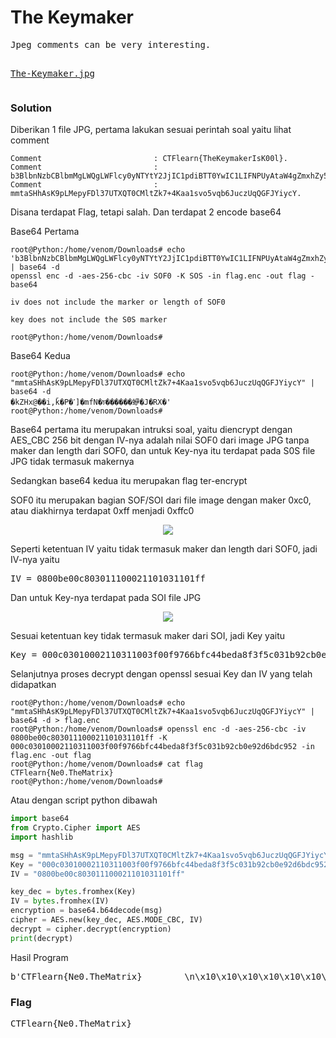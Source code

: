 <h1><b>The Keymaker</h1></b>
<pre>
Jpeg comments can be very interesting.

<a href="https://ctflearn.com/challenge/download/912">The-Keymaker.jpg</a> 
</pre>
</b><h3>Solution</h3></b>
<p>Diberikan 1 file JPG, pertama lakukan sesuai perintah soal yaitu lihat comment</p>

```console
Comment                         : CTFlearn{TheKeymakerIsK00l}.
Comment                         : b3BlbnNzbCBlbmMgLWQgLWFlcy0yNTYtY2JjIC1pdiBTT0YwIC1LIFNPUyAtaW4gZmxhZy5lbmMg.LW91dCBmbGFnIC1iYXNlNjQKCml2IGRvZXMgbm90IGluY2x1ZGUgdGhlIG1hcmtlciBvciBsZW5n.dGggb2YgU09GMAoKa2V5IGRvZXMgbm90IGluY2x1ZGUgdGhlIFMwUyBtYXJrZXIKCg==.
Comment                         : mmtaSHhAsK9pLMepyFDl37UTXQT0CMltZk7+4Kaa1svo5vqb6JuczUqQGFJYiycY.
```
<p>Disana terdapat Flag, tetapi salah. Dan terdapat 2 encode base64</p>
<p>Base64 Pertama</p>

```console
root@Python:/home/venom/Downloads# echo 'b3BlbnNzbCBlbmMgLWQgLWFlcy0yNTYtY2JjIC1pdiBTT0YwIC1LIFNPUyAtaW4gZmxhZy5lbmMgLW91dCBmbGFnIC1iYXNlNjQKCml2IGRvZXMgbm90IGluY2x1ZGUgdGhlIG1hcmtlciBvciBsZW5ndGggb2YgU09GMAoKa2V5IGRvZXMgbm90IGluY2x1ZGUgdGhlIFMwUyBtYXJrZXIKCg==' | base64 -d
openssl enc -d -aes-256-cbc -iv SOF0 -K SOS -in flag.enc -out flag -base64

iv does not include the marker or length of SOF0

key does not include the S0S marker

root@Python:/home/venom/Downloads# 
```
<p>Base64 Kedua</p>

```console
root@Python:/home/venom/Downloads# echo "mmtaSHhAsK9pLMepyFDl37UTXQT0CMltZk7+4Kaa1svo5vqb6JuczUqQGFJYiycY" | base64 -d
�kZHx@��i,ǩ�P�ߵ]�mfN�চ������蛜�J�RX�'
root@Python:/home/venom/Downloads# 
```
<p>Base64 pertama itu merupakan intruksi soal, yaitu diencrypt dengan AES_CBC 256 bit dengan IV-nya adalah nilai SOF0 dari image JPG tanpa maker dan length dari SOF0, dan untuk 
Key-nya itu terdapat pada S0S file JPG tidak termasuk makernya</p> 
<p>Sedangkan base64 kedua itu merupakan flag ter-encrypt</p>
<p>SOF0 itu merupakan bagian SOF/SOI dari file image dengan maker 0xc0, atau diakhirnya terdapat 0xff menjadi 0xffc0</p>
<p align='center'>
  <img src='https://github.com/enomarozi/Writeup-CTF_Online/blob/master/CTFlearn/Forensics/Images/S0f0.jpg'>
</p>
<p>Seperti ketentuan IV yaitu tidak termasuk maker dan length dari SOF0, jadi IV-nya yaitu</p>
<pre>
IV = 0800be00c803011100021101031101ff
</pre>
<p>Dan untuk Key-nya terdapat pada SOI file JPG</p>
<p align='center'>
  <img src='https://github.com/enomarozi/Writeup-CTF_Online/blob/master/CTFlearn/Forensics/Images/SOI.jpg'>
</p>
<p>Sesuai ketentuan key tidak termasuk maker dari SOI, jadi Key yaitu </p>
<pre>
Key = 000c03010002110311003f00f9766bfc44beda8f3f5c031b92cb0e92d6bdc952
</pre>
<p>Selanjutnya proses decrypt dengan openssl sesuai Key dan IV yang telah didapatkan</p> 

```console
root@Python:/home/venom/Downloads# echo "mmtaSHhAsK9pLMepyFDl37UTXQT0CMltZk7+4Kaa1svo5vqb6JuczUqQGFJYiycY" | base64 -d > flag.enc
root@Python:/home/venom/Downloads# openssl enc -d -aes-256-cbc -iv 0800be00c803011100021101031101ff -K 000c03010002110311003f00f9766bfc44beda8f3f5c031b92cb0e92d6bdc952 -in flag.enc -out flag
root@Python:/home/venom/Downloads# cat flag
CTFlearn{Ne0.TheMatrix}        
root@Python:/home/venom/Downloads# 
```
<p>Atau dengan script python dibawah</p>

```python
import base64
from Crypto.Cipher import AES
import hashlib

msg = "mmtaSHhAsK9pLMepyFDl37UTXQT0CMltZk7+4Kaa1svo5vqb6JuczUqQGFJYiycY"
Key = "000c03010002110311003f00f9766bfc44beda8f3f5c031b92cb0e92d6bdc952"
IV = "0800be00c803011100021101031101ff"

key_dec = bytes.fromhex(Key)
IV = bytes.fromhex(IV)
encryption = base64.b64decode(msg)
cipher = AES.new(key_dec, AES.MODE_CBC, IV)
decrypt = cipher.decrypt(encryption)
print(decrypt)

```
<p>Hasil Program</p>
<pre>
b'CTFlearn{Ne0.TheMatrix}        \n\x10\x10\x10\x10\x10\x10\x10\x10\x10\x10\x10\x10\x10\x10\x10\x10'
</pre>
</b><h3>Flag</h3></b>
<pre>
CTFlearn{Ne0.TheMatrix}    
</pre>
